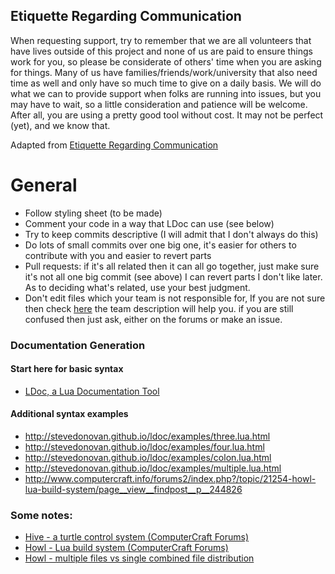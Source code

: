 ## Etiquette Regarding Communication
When requesting support, try to remember that we are all volunteers that have lives outside of this project and none of us are paid to ensure things work for you, so please be considerate of others' time when you are asking for things. Many of us have families/friends/work/university that also need time as well and only have so much time to give on a daily basis. We will do what we can to provide support when folks are running into issues, but you may have to wait, so a little consideration and patience will be welcome. After all, you are using a pretty good tool without cost. It may not be perfect (yet), and we know that.

Adapted from [Etiquette Regarding Communication](https://github.com/chocolatey/choco#etiquette-regarding-communication)

# General
* Follow styling sheet (to be made)
* Comment your code in a way that LDoc can use (see below)
* Try to keep commits descriptive (I will admit that I don't always do this)
* Do lots of small commits over one big one, it's easier for others to contribute with you and easier to revert parts
* Pull requests: if it's all related then it can all go together, just make sure it's not all one big commit (see above) I can revert parts I don't like later. As to deciding what's related, use your best judgment.
* Don't edit files which your team is not responsible for, If you are not sure then check [here](https://github.com/orgs/CC-Hive/teams) the team description will help you. if you are still confused then just ask, either on the forums or make an issue.

### Documentation Generation

#### Start here for basic syntax
 * [LDoc, a Lua Documentation Tool](http://stevedonovan.github.io/ldoc/manual/doc.md.html)

#### Additional syntax examples
 * http://stevedonovan.github.io/ldoc/examples/three.lua.html
 * http://stevedonovan.github.io/ldoc/examples/four.lua.html
 * http://stevedonovan.github.io/ldoc/examples/colon.lua.html
 * http://stevedonovan.github.io/ldoc/examples/multiple.lua.html
 * http://www.computercraft.info/forums2/index.php?/topic/21254-howl-lua-build-system/page__view__findpost__p__244826

### Some notes:
 * [Hive - a turtle control system (ComputerCraft Forums)](http://www.computercraft.info/forums2/index.php?/topic/22421-wip-mit-hive-a-turtle-control-system)
 * [Howl - Lua build system (ComputerCraft Forums)](http://www.computercraft.info/forums2/index.php?/topic/21254-howl-lua-build-system/)
 * [Howl - multiple files vs single combined file distribution](http://www.computercraft.info/forums2/index.php?/topic/24639-howl-multiple-files-vs-single-combined-file-distribution/)
